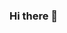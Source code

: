 ### Hi there 👋

<!--
**SreekuttyM/SreekuttyM** is a ✨ _special_ ✨ repository because its `README.md` (this file) appears on your GitHub profile.

Here are some ideas to get you started:

- 🔭 I’m currently working on IOS Development
- 🌱 I’m currently learning Swift,Solid principles,Design patterns,swiftUI
- 📫 How to reach me: sreekuttystar@gmail.com
-->
